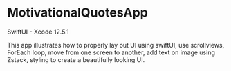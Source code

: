 # MotivationalQuotesApp
SwiftUI - Xcode 12.5.1

This app illustrates how to properly lay out UI using swiftUI, use scrollviews, ForEach loop, 
move from one screen to another, add text on image using Zstack, styling to create a beautifully looking UI.
